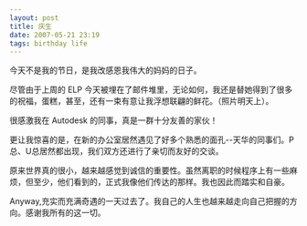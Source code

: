 ```yaml
---
layout: post
title: 庆生
date: 2007-05-21 23:19
tags: birthday life
---
```

今天不是我的节日，是我改感恩我伟大的妈妈的日子。

尽管由于上周的 ELP 今天被埋在了邮件堆里，无论如何，我还是替她得到了很多的祝福，蛋糕，甚至，还有一束有意让我浮想联翩的鲜花。（照片明天上）。

很感激我在 Autodesk 的同事，真是一群十分友善的家伙！

更让我惊喜的是，在新的办公室居然遇见了好多个熟悉的面孔--天华的同事们。P总、U总居然都出现，我们双方还进行了亲切而友好的交谈。

原来世界真的很小，越来越感觉到诚信的重要性。虽然离职的时候程序上有一些麻烦，但至少，他们看到的，正式我像他们传达的那样。我也因此而踏实和自豪。

Anyway,充实而充满奇遇的一天过去了。我自己的人生也越来越走向自己把握的方向。感谢我所有的这一切。

